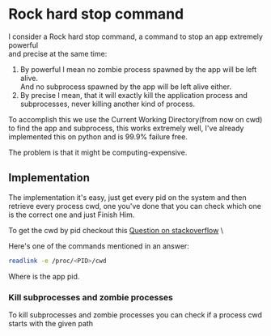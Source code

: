 # Rock hard stop command

I consider a Rock hard stop command, a command to stop an app extremely powerful \
and precise at the same time:

1. By powerful I mean no zombie process spawned by the app will be left alive. \
	And no subprocess spawned by the app will be left alive either.
2. By precise I mean, that it will exactly kill the application process and \
	subprocesses, never killing another kind of process.

To accomplish this we use the Current Working Directory(from now on cwd) \
to find the app and subprocess, this works extremely well, I've already \
implemented this on python and is 99.9% failure free.

The problem is that it might be computing-expensive.

## Implementation

The implementation it's easy, just get every pid on the system and then 
retrieve every process cwd, one you've done that you can check which one 
is the correct one and just Finish Him.

To get the cwd by pid checkout this [Question on stackoverflow](https://unix.stackexchange.com/questions/94357/find-out-current-working-directory-of-a-running-process) \

Here's one of the commands mentioned in an answer:


```bash
readlink -e /proc/<PID>/cwd
```


Where <PID> is the app pid.

### Kill subprocesses and zombie processes

To kill subprocesses and zombie processes you can check if a process cwd starts
with the given path
